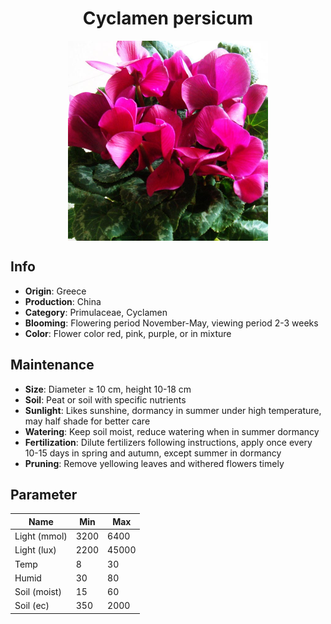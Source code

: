 <h1 align='center'>Cyclamen persicum</h1>
<p align="center">
    <img 
        align='center'
        width='320'
        src="../images/cyclamen persicum.png" 
        alt='Cyclamen persicum' />
</p>

## Info

 - **Origin**: Greece
 - **Production**: China
 - **Category**: Primulaceae, Cyclamen
 - **Blooming**: Flowering period November-May, viewing period 2-3 weeks
 - **Color**: Flower color red, pink, purple, or in mixture

## Maintenance

 - **Size**: Diameter ≥ 10 cm, height 10-18 cm
 - **Soil**: Peat or soil with specific nutrients
 - **Sunlight**: Likes sunshine, dormancy in summer under high temperature, may half shade for better care
 - **Watering**: Keep soil moist, reduce watering when in summer dormancy
 - **Fertilization**: Dilute fertilizers following instructions,  apply once every 10-15 days in spring and autumn, except summer in dormancy
 - **Pruning**: Remove yellowing leaves and withered flowers timely

## Parameter

| Name         | Min  | Max   |
|--------------|------|-------|
| Light (mmol) | 3200 | 6400  |
| Light (lux)  | 2200 | 45000 |
| Temp         | 8    | 30    |
| Humid        | 30   | 80    |
| Soil (moist) | 15   | 60    |
| Soil (ec)    | 350  | 2000  |